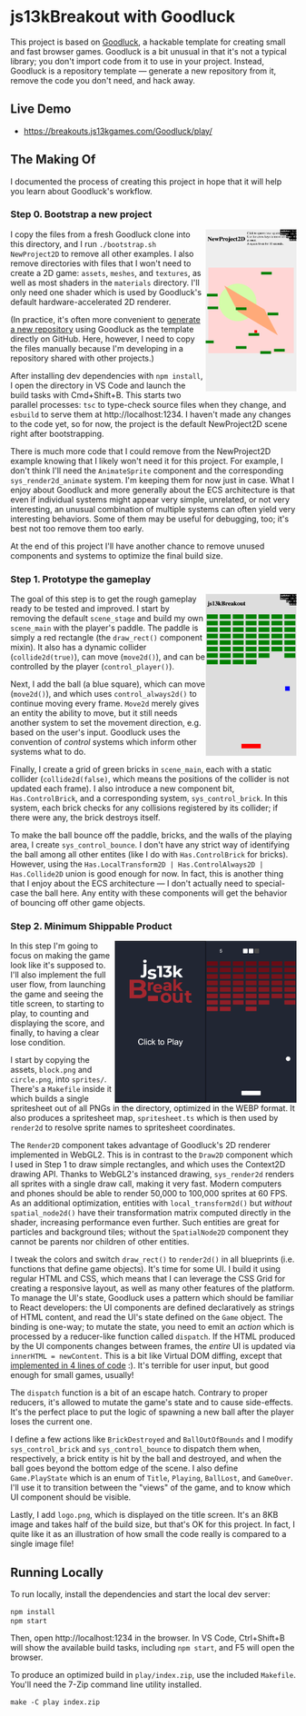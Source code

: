 # js13kBreakout with Goodluck

This project is based on [Goodluck](https://gdlck.com), a hackable template for creating small and fast browser games. Goodluck is a bit unusual in that it's not a typical library; you don't import code from it to use in your project. Instead, Goodluck is a repository template — generate a new repository from it, remove the code you don't need, and hack away.

## Live Demo

* https://breakouts.js13kgames.com/Goodluck/play/

## The Making Of

I documented the process of creating this project in hope that it will help you learn about Goodluck's workflow.

### Step 0. Bootstrap a new project

<img src="screenshots/step0.png" align=right width=160>

I copy the files from a fresh Goodluck clone into this directory, and I run `./bootstrap.sh NewProject2D` to remove all other examples. I also remove directories with files that I won't need to create a 2D game: `assets`, `meshes`, and `textures`, as well as most shaders in the `materials` directory. I'll only need one shader which is used by Goodluck's default hardware-accelerated 2D renderer.

(In practice, it's often more convenient to [generate a new repository](https://github.com/piesku/goodluck/generate) using Goodluck as the template directly on GitHub. Here, however, I need to copy the files manually because I'm developing in a repository shared with other projects.)

After installing dev dependencies with `npm install`, I open the directory in VS Code and launch the build tasks with Cmd+Shift+B. This starts two parallel processes: `tsc` to type-check source files when they change, and `esbuild` to serve them at http://localhost:1234. I haven't made any changes to the code yet, so for now, the project is the default NewProject2D scene right after bootstrapping.

There is much more code that I could remove from the NewProject2D example knowing that I likely won't need it for this project. For example, I don't think I'll need the `AnimateSprite` component and the corresponding `sys_render2d_animate` system. I'm keeping them for now just in case. What I enjoy about Goodluck and more generally about the ECS architecture is that even if individual systems might appear very simple, unrelated, or not very interesting, an unusual combination of multiple systems can often yield very interesting behaviors. Some of them may be useful for debugging, too; it's best not too remove them too early.

At the end of this project I'll have another chance to remove unused components and systems to optimize the final build size.

### Step 1. Prototype the gameplay

<img src="screenshots/step1.png" align=right width=160>

The goal of this step is to get the rough gameplay ready to be tested and improved. I start by removing the default `scene_stage` and build my own `scene_main` with the player's paddle. The paddle is simply a red rectangle (the `draw_rect()` component mixin). It also has a dynamic collider (`collide2d(true)`), can move (`move2d()`), and can be controlled by the player (`control_player()`).

Next, I add the ball (a blue square), which can move (`move2d()`), and which uses `control_always2d()` to continue moving every frame. `Move2d` merely gives an entity the ability to move, but it still needs another system to set the movement direction, e.g. based on the user's input. Goodluck uses the convention of _control_ systems which inform other systems what to do.

Finally, I create a grid of green bricks in `scene_main`, each with a static collider (`collide2d(false)`, which means the positions of the collider is not updated each frame). I also introduce a new component bit, `Has.ControlBrick`, and a corresponding system, `sys_control_brick`. In this system, each brick checks for any collisions registered by its collider; if there were any, the brick destroys itself.

To make the ball bounce off the paddle, bricks, and the walls of the playing area, I create `sys_control_bounce`. I don't have any strict way of identifying the ball among all other entites (like I do with `Has.ControlBrick` for bricks). However, using the `Has.LocalTransform2D | Has.ControlAlways2D | Has.Collide2D` union is good enough for now. In fact, this is another thing that I enjoy about the ECS architecture — I don't actually need to special-case the ball here. Any entity with these components will get the behavior of bouncing off other game objects.

### Step 2. Minimum Shippable Product

<img src="screenshots/step2b.png" align=right width=160>
<img src="screenshots/step2a.png" align=right width=160>

In this step I'm going to focus on making the game look like it's supposed to. I'll also implement the full user flow, from launching the game and seeing the title screen, to starting to play, to counting and displaying the score, and finally, to having a clear lose condition.

I start by copying the assets, `block.png` and `circle.png`, into `sprites/`. There's a `Makefile` inside it which builds a single spritesheet out of all PNGs in the directory, optimized in the WEBP format. It also produces a spritesheet map, `spritesheet.ts` which is then used by `render2d` to resolve sprite names to spritesheet coordinates.

The `Render2D` component takes advantage of Goodluck's 2D renderer implemented in WebGL2. This is in contrast to the `Draw2D` component which I used in Step 1 to draw simple rectangles, and which uses the Context2D drawing API. Thanks to WebGL2's instanced drawing, `sys_render2d` renders all sprites with a single draw call, making it very fast. Modern computers and phones should be able to render 50,000 to 100,000 sprites at 60 FPS. As an additional optimization, entities with `local_transform2d()` but _without_ `spatial_node2d()` have their transformation matrix computed directly in the shader, increasing performance even further. Such entities are great for particles and background tiles; without the `SpatialNode2D` component they cannot be parents nor children of other entities.

I tweak the colors and switch `draw_rect()` to `render2d()` in all blueprints (i.e. functions that define game objects). It's time for some UI. I build it using regular HTML and CSS, which means that I can leverage the CSS Grid for creating a responsive layout, as well as many other features of the platform. To manage the UI's state, Goodluck uses a pattern which should be familiar to React developers: the UI components are defined declaratively as strings of HTML content, and read the UI's state defined on the `Game` object. The binding is one-way; to mutate the state, you need to emit an _action_ which is processed by a reducer-like function called `dispatch`. If the HTML produced by the UI components changes between frames, the _entire_ UI is updated via `innerHTML = newContent`. This is a bit like Virtual DOM diffing, except that [implemented in 4 lines of code](https://github.com/piesku/goodluck/blob/387b4f0ff0f3e10514628a1715315ea9dc4f5681/core/systems/sys_ui.ts#L11-L14) :). It's terrible for user input, but good enough for small games, usually!

The `dispatch` function is a bit of an escape hatch. Contrary to proper reducers, it's allowed to mutate the game's state and to cause side-effects. It's the perfect place to put the logic of spawning a new ball after the player loses the current one.

I define a few actions like `BrickDestroyed` and `BallOutOfBounds` and I modify `sys_control_brick` and `sys_control_bounce` to dispatch them when, respectively, a brick entity is hit by the ball and destroyed, and when the ball goes beyond the bottom edge of the scene. I also define `Game.PlayState` which is an enum of `Title`, `Playing`, `BallLost`, and `GameOver`. I'll use it to transition between the "views" of the game, and to know which UI component should be visible.

Lastly, I add `logo.png`, which is displayed on the title screen. It's an 8KB image and takes half of the build size, but that's OK for this project. In fact, I quite like it as an illustration of how small the code really is compared to a single image file!

## Running Locally

To run locally, install the dependencies and start the local dev server:

    npm install
    npm start

Then, open http://localhost:1234 in the browser. In VS Code, Ctrl+Shift+B will show the available build tasks, including `npm start`, and F5 will open the browser.

To produce an optimized build in `play/index.zip`, use the included `Makefile`. You'll need the 7-Zip command line utility installed.

    make -C play index.zip
